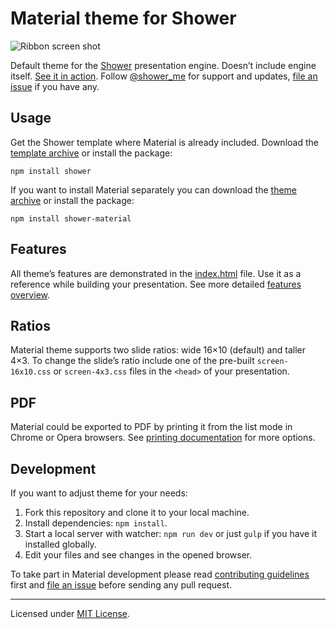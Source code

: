 # Material theme for Shower

![Ribbon screen shot](../../../../../../../../diaporamas/slides-afd\_files/rmdshower/node\_modules/shower-material/package/docs/images/canvas.png)

Default theme for the [Shower](https://github.com/shower/shower/) presentation engine. Doesn’t include engine itself. [See it in action](http://shwr.me/shower/themes/material/). Follow [@shower\_me](https://twitter.com/shower\_me) for support and updates, [file an issue](https://github.com/shower/shower/issues/new) if you have any.

## Usage

Get the Shower template where Material is already included. Download the [template archive](http://shwr.me/shower.zip) or install the package:

```
npm install shower
```

If you want to install Material separately you can download the [theme archive](http://shwr.me/material.zip) or install the package:

```
npm install shower-material
```

## Features

All theme’s features are demonstrated in the [index.html](../../../../../../../../diaporamas/slides-afd\_files/rmdshower/node\_modules/shower-material/package/index.html) file. Use it as a reference while building your presentation. See more detailed [features overview](docs/features-en.md).

## Ratios

Material theme supports two slide ratios: wide 16×10 (default) and taller 4×3. To change the slide’s ratio include one of the pre-built `screen-16x10.css` or `screen-4x3.css` files in the `<head>` of your presentation.

## PDF

Material could be exported to PDF by printing it from the list mode in Chrome or Opera browsers. See [printing documentation](docs/printing-en.md) for more options.

## Development

If you want to adjust theme for your needs:

1. Fork this repository and clone it to your local machine.
2. Install dependencies: `npm install`.
3. Start a local server with watcher: `npm run dev` or just `gulp` if you have it installed globally.
4. Edit your files and see changes in the opened browser.

To take part in Material development please read [contributing guidelines](../../../../../../../../diaporamas/slides-afd\_files/rmdshower/node\_modules/shower-material/package/CONTRIBUTING.md) first and [file an issue](https://github.com/shower/shower/issues/new) before sending any pull request.

***

Licensed under [MIT License](license.md).
